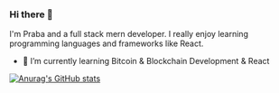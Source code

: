 ### Hi there 👋

I'm Praba and a full stack mern developer. 
I really enjoy learning programming languages and frameworks like React.

<!--
**praba13/praba13** is a ✨ _special_ ✨ repository because its `README.md` (this file) appears on your GitHub profile.

Here are some ideas to get you started:

- 🔭 I’m currently working on ...
- 🌱 I’m currently learning  Bitcoin & Blockchain Development
- 👯 I’m looking to collaborate on ...
- 🤔 I’m looking for help with ...
- 💬 Ask me about ...
- 📫 How to reach me: ...
- 😄 Pronouns: ...
- ⚡ Fun fact: ...
-->
- 🌱 I’m currently learning Bitcoin & Blockchain Development & React

[![Anurag's GitHub stats](https://github-readme-stats.vercel.app/api?username=praba13)](https://github.com/anuraghazra/github-readme-stats)
